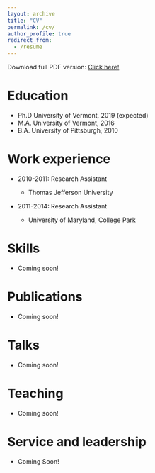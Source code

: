 ```yaml
---
layout: archive
title: "CV"
permalink: /cv/
author_profile: true
redirect_from:
  - /resume
---
```

Download full PDF version: <a href="https://philipspechler.github.io/files/Philip_Spechler_CV_October2018.pdf"> Click here!</a>

Education
======
* Ph.D University of Vermont, 2019 (expected)
* M.A. University of Vermont, 2016
* B.A. University of Pittsburgh, 2010

Work experience
======
* 2010-2011: Research Assistant
  * Thomas Jefferson University
  
* 2011-2014: Research Assistant
  * University of Maryland, College Park
  
Skills
======
* Coming soon!

Publications
======
* Coming soon!
  
Talks
======
* Coming soon!

Teaching
======
* Coming soon!

Service and leadership
======
* Coming Soon!
